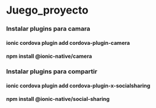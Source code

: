 # Juego_proyecto

### Instalar plugins para camara
#### ionic cordova plugin add cordova-plugin-camera
#### npm install @ionic-native/camera

### Instalar plugins para compartir
#### ionic cordova plugin add cordova-plugin-x-socialsharing
#### npm install @ionic-native/social-sharing
